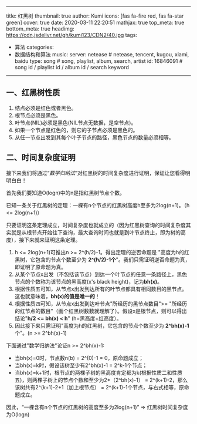 
---
title: 红黑树
thumbnail: true
author: Kumi
icons: [fas fa-fire red, fas fa-star green]
cover: true
date: 2020-03-11 22:20:51
mathjax: true
top_meta: true
bottom_meta: true
headimg: https://cdn.jsdelivr.net/gh/kumi123/CDN2/40.jpg
tags:
  - 算法
categories:
  - 数据结构和算法
music:
 server: netease   # netease, tencent, kugou, xiami, baidu
 type: song        # song, playlist, album, search, artist
 id: 16846091      # song id / playlist id / album id / search keyword

---
## 一、红黑树性质

1. 结点必须是红色或者黑色。
2. 根节点必须是黑色。
3. 叶节点(NIL)必须是黑色(NIL节点无数据，是空节点)。
4. 如果一个节点是红色的，则它的子节点必须是黑色的。
5. 从任一节点出发到其每个叶子节点的路径，黑色节点的数量必须相等。

## 二、时间复杂度证明

接下来我们将通过“*数学归纳法*”对红黑树的时间复杂度进行证明，保证让您看得明明白白！

首先我们要知道O(logn)中的n是指红黑树节点个数。

已知一条关于红黑树的定理：一棵有n个节点的红黑树高度h至多为2log(n+1)。（h <= 2log(n+1)）

只要证明这条定理成立，时间复杂度也就成立的（因为红黑树查询的时间复杂度其实就是从根节点开始往下查询，最大查询时间也就是到叶节点终止，即为树的高度），接下来就来证明这条定理。

1. h <= 2log(n+1)可推出n >= 2^(h/2)-1。得出定理的逆否命题是 "高度为h的红黑树，它包含的节点个数至少为 **2^(h/2)-1个**"。我们只需证明逆否命题为真，即证明了原命题为真。
2. 从某个节点x出发（不包括该节点）到达一个叶节点的任意一条路径上，黑色节点的个数称为该节点的黑高度(x's black height)，记为**bh(x)**。
3. 根据性质五可知，从节点x出发到达所有的叶节点都具有相同数目的黑节点。这也就意味着，**bh(x)的值是唯一的**！
4. 根据性质四可知，从节点x出发到达叶节点"所经历的黑节点数目">= "所经历的红节点的数目"（画个红黑树数数就理解了）。假设x是根节点，则可以得出结论"**h/2 <= bh(x) < h**" (h=黑高度+红高度）。
5. 因此接下来只需证明"高度为h的红黑树，它包含的节点个数至少为 **2^bh(x)-1**个"。(n >= 2^bh(x)-1)

下面通过"数学归纳法"论证n >= 2^bh(x)-1:

- 当bh(x)=0时，节点数n(b) = 2^(0)-1 = 0，原命题成立；
- 当bh(x)=k时，假设该树至少有2^bh(x)-1 = 2^k-1个节点；
- 当bh(x)=k+1时，根节点的两棵子树的黑高度肯定都为k(根据性质二和性质五)，则两棵子树上的节点个数和至少为2*（2^bh(x)-1） = 2^(k+1)-2，那么该树共有2^(k+1)-2+1（加上根节点） = 2^(k+1)-1个节点，与右式相等，原命题成立。

因此，“一棵含有n个节点的红黑树的高度至多为2log(n+1)” => 红黑树时间复杂度为O(logn)